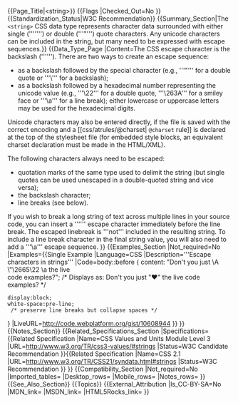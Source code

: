 {{Page_Title|&lt;string&gt;}}
{{Flags
|Checked_Out=No
}}
{{Standardization_Status|W3C Recommendation}}
{{Summary_Section|The <code>&lt;string></code> CSS data type represents character data surrounded with either single ('''&apos;''') or double ('''"''') quote characters.  Any unicode characters can be included in the string, but many need to be expressed with escape sequences.}}
{{Data_Type_Page
|Content=The CSS escape character is the backslash ('''\''').  There are two ways to create an escape sequence: 

* as a backslash followed by the special character (e.g., '''\"''' for a double quote or '''\\''' for a backslash);
* as a backslash followed by a hexadecimal number representing the unicode value (e.g.,  '''\22''' for a double quote, '''\263A''' for a smiley face or '''\a''' for a line break); either lowercase or uppercase letters may be used for the hexadecimal digits. 

Unicode characters may also be entered directly, if the file is saved with the correct encoding and a [[css/atrules/@charset| <code>@charset</code> rule]] is declared at the top of the stylesheet file (for embedded style blocks, an equivalent charset declaration must be made in the HTML/XML).

The following characters always need to be escaped:

* quotation marks of the same type used to delimit the string (but single quotes can be used unescaped in a double-quoted string and vice versa);
* the backslash character;
* line breaks (see below).

If you wish to break a long string of text across multiple lines in your source code, you can insert a '''\''' escape character immediately before the line break.  The escaped linebreak is '''not''' included in the resulting string.  To include a line break character in the final string value, you will also need to add a '''\a''' escape sequence.
}}
{{Examples_Section
|Not_required=No
|Examples={{Single Example
|Language=CSS
|Description='''Escape characters in strings'''
|Code=body::before {
    content: "Don't you just \A &#92;"&#92;2665&#92;22 \a the live \
              code examples?"; 
/* Displays as:
Don't you just 
"♥" 
the live code examples?
*/

    display:block; 
    white-space:pre-line; 
     /* preserve line breaks but collapse spaces */  
}
|LiveURL=http://code.webplatform.org/gist/10608944
}}
}}
{{Notes_Section}}
{{Related_Specifications_Section
|Specifications={{Related Specification
|Name=CSS Values and Units Module Level 3
|URL=http://www.w3.org/TR/css3-values/#strings
|Status=W3C Candidate Recommendation
}}{{Related Specification
|Name=CSS 2.1
|URL=http://www.w3.org/TR/CSS21/syndata.html#strings
|Status=W3C Recommendation
}}
}}
{{Compatibility_Section
|Not_required=No
|Imported_tables=
|Desktop_rows=
|Mobile_rows=
|Notes_rows=
}}
{{See_Also_Section}}
{{Topics}}
{{External_Attribution
|Is_CC-BY-SA=No
|MDN_link=
|MSDN_link=
|HTML5Rocks_link=
}}